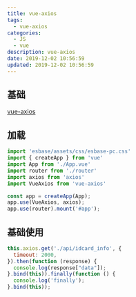 ```yaml
---
title: vue-axios
tags: 
  - vue-axios
categories: 
  - JS
  - vue
description: vue-axios
date: 2019-12-02 10:56:59
updated: 2019-12-02 10:56:59
---
```


## 基础

[vue-axios](https://www.npmjs.com/package/vue-axios)

## 加载

```js
import 'esbase/assets/css/esbase-pc.css'
import { createApp } from 'vue'
import App from './App.vue'
import router from './router'
import axios from 'axios'
import VueAxios from 'vue-axios'

const app = createApp(App);
app.use(VueAxios, axios);
app.use(router).mount('#app');
```

## 基础使用

```js
this.axios.get('./api/idcard_info', {
  timeout: 2000,
}).then(function (response) {
  console.log(response["data"]);
}.bind(this)).finally(function () {
  console.log('finally');
}.bind(this));
```
